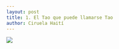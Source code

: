 ```yaml
---
layout: post
title: 1. El Tao que puede llamarse Tao
author: Ciruela Haití
---
```


![](https://ciruelahaiti.github.io/images/002.jpg)
